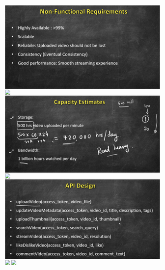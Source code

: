 ![](image/YouTube1.png)
![](image/YouTube2.png)
![](image/YouTube3.png)
![](image/YouTube4.png)
![](image/YouTube5.png)
![](image/YouTube6.png)
![](image/YouTube7.png)